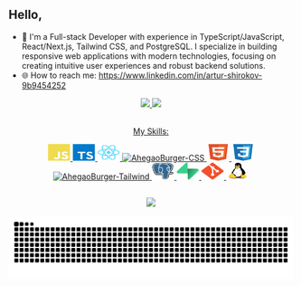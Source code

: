 ## Hello,

- 🌱 I'm a Full-stack Developer with experience in TypeScript/JavaScript, React/Next.js, Tailwind CSS, and PostgreSQL.
     I specialize in building responsive web applications with modern technologies, focusing on creating intuitive user experiences
     and robust backend solutions.
- 🌐 How to reach me: https://www.linkedin.com/in/artur-shirokov-9b9454252

<div align="center">
  <a href="https://github.com/AhegaoBurger">
  <img height="180em" src="https://github-readme-stats.vercel.app/api?username=AhegaoBurger&show_icons=true&theme=blue-green&include_all_commits=false&count_private=true"/>
  <img height="180em" src="https://github-readme-stats.vercel.app/api/top-langs/?username=AhegaoBurger&layout=compact&langs_count=9&theme=blue-green"/>
</div>
<div align="center" style="display: inline_block">
  <br/>
  <p>My Skills:</p>
  <img alt="AhegaoBurger-Js" height="30" width="40" src="https://raw.githubusercontent.com/devicons/devicon/master/icons/javascript/javascript-plain.svg">
  <img alt="AhegaoBurger-Ts" height="30" width="40" src="https://raw.githubusercontent.com/devicons/devicon/master/icons/typescript/typescript-plain.svg">
  <img alt="AhegaoBurger-React" height="30" width="40" src="https://raw.githubusercontent.com/devicons/devicon/master/icons/react/react-original.svg">
  <img alt="AhegaoBurger-CSS" height="30" width="40" src="https://cdn.jsdelivr.net/gh/devicons/devicon@latest/icons/nextjs/nextjs-original.svg" />
  <img alt="AhegaoBurger-HTML" height="30" width="40" src="https://raw.githubusercontent.com/devicons/devicon/master/icons/html5/html5-original.svg">
  <img alt="AhegaoBurger-CSS" height="30" width="40" src="https://raw.githubusercontent.com/devicons/devicon/master/icons/css3/css3-original.svg">
  <img alt="AhegaoBurger-Tailwind" height="30" width="40" src="https://cdn.jsdelivr.net/gh/devicons/devicon@latest/icons/tailwindcss/tailwindcss-original.svg" />
  <img alt="AhegaoBurger-Postgres" height="30" width="40" src="https://github.com/devicons/devicon/blob/master/icons/postgresql/postgresql-original.svg">
  <img alt="AhegaoBurger-Supabase" height="30" width="40" src="https://github.com/devicons/devicon/blob/master/icons/supabase/supabase-original.svg">
  <img alt="AhegaoBurger-Git" height="30" width="40" src="https://github.com/devicons/devicon/blob/master/icons/git/git-original.svg">
  <img alt="AhegaoBurger-Linux" height="30" width="40" src="https://github.com/devicons/devicon/blob/master/icons/linux/linux-original.svg">
</div>

##
  
<div align="center">
   <a href="https://www.linkedin.com/in/artur-shirokov-9b9454252" target="_blank"><img src="https://img.shields.io/badge/LinkedIn-0077B5?style=for-the-badge&logo=linkedin&logoColor=white" target="_blank"></a>
   
   ![Snake animation](https://github.com/AhegaoBurger/AhegaoBurger/blob/output/github-contribution-grid-snake.svg)
</div>
